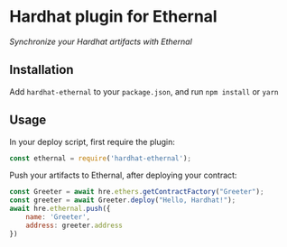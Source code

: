 # Hardhat plugin for Ethernal

_Synchronize your Hardhat artifacts with Ethernal_

## Installation

Add ```hardhat-ethernal``` to your ```package.json```, and run ```npm install``` or ```yarn```

## Usage

In your deploy script, first require the plugin:
```js
const ethernal = require('hardhat-ethernal');
```
Push your artifacts to Ethernal, after deploying your contract:
```js
const Greeter = await hre.ethers.getContractFactory("Greeter");
const greeter = await Greeter.deploy("Hello, Hardhat!");
await hre.ethernal.push({
    name: 'Greeter',
    address: greeter.address
})
```

